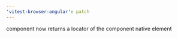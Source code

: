 ```yaml
---
'vitest-browser-angular': patch
---
```


component now returns a locator of the component native element
